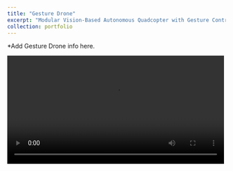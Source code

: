 ```yaml
---
title: "Gesture Drone"
excerpt: "Modular Vision-Based Autonomous Quadcopter with Gesture Control Capabilities<br/><br/><img src='/images/Gesture_Drone.jpg' width='600'>"
collection: portfolio
---
```


*Add Gesture Drone info here.

<video src='/files/Gesture_Control_Takeoff.mov' width='500'>
